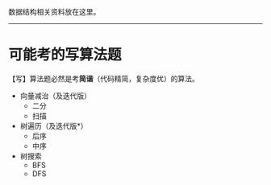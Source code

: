 数据结构相关资料放在这里。

---

# 可能考的写算法题

【写】算法题必然是考**简谐**（代码精简，复杂度优）的算法。

- 向量减治（及迭代版）
  - 二分
  - 扫描
- 树遍历（及迭代版*）
  - 后序
  - 中序
- 树搜索
  - BFS
  - DFS